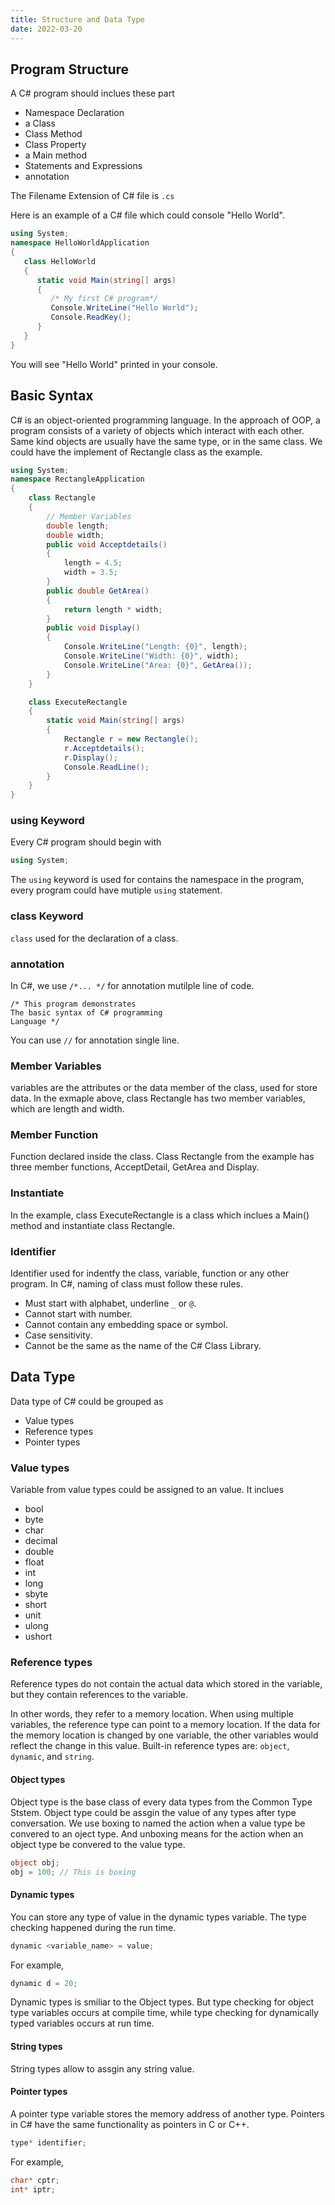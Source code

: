 ```yaml
---
title: Structure and Data Type
date: 2022-03-20
---
```


## Program Structure

A C# program should inclues these part

- Namespace Declaration
- a Class
- Class Method
- Class Property
- a Main method
- Statements and Expressions
- annotation

The Filename Extension of C# file is `.cs`

Here is an example of a C# file which could console "Hello World".

```cs
using System;
namespace HelloWorldApplication
{
   class HelloWorld
   {
      static void Main(string[] args)
      {
         /* My first C# program*/
         Console.WriteLine("Hello World");
         Console.ReadKey();
      }
   }
}
```

You will see "Hello World" printed in your console.

## Basic Syntax

C# is an object-oriented programming language. In the approach of OOP, a program consists of a variety of objects which interact with each other. Same kind objects are usually have the same type, or in the same class. We could have the implement of Rectangle class as the example.

```cs
using System;
namespace RectangleApplication
{
    class Rectangle
    {
        // Member Variables
        double length;
        double width;
        public void Acceptdetails()
        {
            length = 4.5;
            width = 3.5;
        }
        public double GetArea()
        {
            return length * width;
        }
        public void Display()
        {
            Console.WriteLine("Length: {0}", length);
            Console.WriteLine("Width: {0}", width);
            Console.WriteLine("Area: {0}", GetArea());
        }
    }

    class ExecuteRectangle
    {
        static void Main(string[] args)
        {
            Rectangle r = new Rectangle();
            r.Acceptdetails();
            r.Display();
            Console.ReadLine();
        }
    }
}
```

### using Keyword

Every C# program should begin with

```cs
using System;
```

The `using` keyword is used for contains the namespace in the program, every program could have mutiple `using` statement.

### class Keyword

`class` used for the declaration of a class.

### annotation

In C#, we use `/*... */` for annotation mutilple line of code.

```
/* This program demonstrates
The basic syntax of C# programming
Language */
```

You can use `//` for annotation single line.

### Member Variables

variables are the attributes or the data member of the class, used for store data. In the exmaple above, class Rectangle has two member variables, which are length and width.

### Member Function

Function declared inside the class. Class Rectangle from the example has three member functions, AcceptDetail, GetArea and Display.

### Instantiate

In the example, class ExecuteRectangle is a class which inclues a Main() method and instantiate class Rectangle.

### Identifier

Identifier used for indentfy the class, variable, function or any other program. In C#, naming of class must follow these rules.

- Must start with alphabet, underline `_` or `@`.
- Cannot start with number.
- Cannot contain any embedding space or symbol.
- Case sensitivity.
- Cannot be the same as the name of the C# Class Library.

## Data Type

Data type of C# could be grouped as

- Value types
- Reference types
- Pointer types

### Value types

Variable from value types could be assigned to an value. It inclues

- bool
- byte
- char
- decimal
- double
- float
- int
- long
- sbyte
- short
- unit
- ulong
- ushort

### Reference types

Reference types do not contain the actual data which stored in the variable, but they contain references to the variable.

In other words, they refer to a memory location. When using multiple variables, the reference type can point to a memory location. If the data for the memory location is changed by one variable, the other variables would reflect the change in this value. Built-in reference types are: `object`, `dynamic`, and `string`.

#### Object types

Object type is the base class of every data types from the Common Type Ststem. Object type could be assgin the value of any types after type conversation. We use boxing to named the action when a value type be convered to an oject type. And unboxing means for the action when an object type be convered to the value type.

```cs
object obj;
obj = 100; // This is boxing
```

#### Dynamic types

You can store any type of value in the dynamic types variable. The type checking happened during the run time.

```cs
dynamic <variable_name> = value;
```

For example,

```cs
dynamic d = 20;
```

Dynamic types is smiliar to the Object types. But type checking for object type variables occurs at compile time, while type checking for dynamically typed variables occurs at run time.

#### String types

String types allow to assgin any string value.

#### Pointer types

A pointer type variable stores the memory address of another type. Pointers in C# have the same functionality as pointers in C or C++.

```cs
type* identifier;
```

For example,

```cs
char* cptr;
int* iptr;
```
